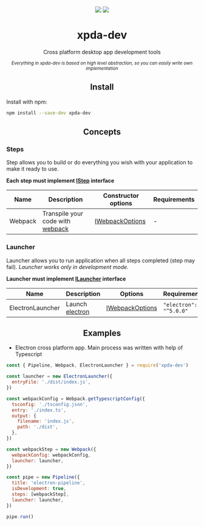 <div align="center">
 
  <br>

<a href="https://travis-ci.org/michalzaq12/xpda-dev"><img src="https://img.shields.io/travis/michalzaq12/xpda-dev?style=flat-square"/></a>
<a href="https://coveralls.io/github/michalzaq12/xpda-dev"><img src="https://img.shields.io/coveralls/github/michalzaq12/xpda-dev?style=flat-square"/></a>

  <h1>xpda-dev</h1>
  <p>
     Cross platform desktop app development tools
  </p>
  <small>
  <i>Everything in xpda-dev is based on high level abstraction, so you can easily write own implementation</i>
  </small>
</div> 
 
 
<h2 align="center">Install</h2>

Install with npm:

```bash
npm install --save-dev xpda-dev
```

<h2 align="center">Concepts</h2>

### Steps

Step allows you to build or do everything you wish with your application to make it ready to use.

**Each step must implement [IStep](https://github.com/michalzaq12/xpda-dev/blob/963cfa88529d22761119e8396f4734fcd6e6b0b5/src/steps/IStep.ts) interface**

| Name    | Description                                                            | Constructor options                                                                                                                       | Requirements |
| ------- | ---------------------------------------------------------------------- | ----------------------------------------------------------------------------------------------------------------------------------------- | ------------ |
| Webpack | Transpile your code with [webpack](https://github.com/webpack/webpack) | [IWebpackOptions](https://github.com/michalzaq12/xpda-dev/blob/963cfa88529d22761119e8396f4734fcd6e6b0b5/src/steps/webpack/Webpack.ts#L19) | -            |

### Launcher

Launcher allows you to run application when all steps completed (step may fail). _Launcher works only in development mode._

**Launcher must implement [ILauncher]() interface**

| Name             | Description                                             | Options                                                                                                                                   | Requirements           |
| ---------------- | ------------------------------------------------------- | ----------------------------------------------------------------------------------------------------------------------------------------- | ---------------------- |
| ElectronLauncher | Launch [electron](https://github.com/electron/electron) | [IWebpackOptions](https://github.com/michalzaq12/xpda-dev/blob/963cfa88529d22761119e8396f4734fcd6e6b0b5/src/steps/webpack/Webpack.ts#L19) | `"electron": "^5.0.0"` |

<h2 align="center">Examples</h2>

- Electron cross platform app. Main process was written with help of Typescript

```javascript
const { Pipeline, Webpack, ElectronLauncher } = require('xpda-dev')

const launcher = new ElectronLauncher({
  entryFile: './dist/index.js',
})

const webpackConfig = Webpack.getTypescriptConfig({
  tsconfig: './tsconfig.json',
  entry: './index.ts',
  output: {
    filename: 'index.js',
    path: './dist',
  },
})

const webpackStep = new Webpack({
  webpackConfig: webpackConfig,
  launcher: launcher,
})

const pipe = new Pipeline({
  title: 'electron-pipeline',
  isDevelopment: true,
  steps: [webpackStep],
  launcher: launcher,
})

pipe.run()
```
